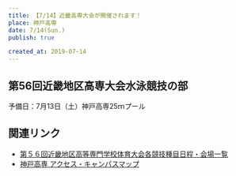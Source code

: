 ```yaml
---
title: 【7/14】近畿高専大会が開催されます！
place: 神戸高専
date: 7/14(Sun.)
publish: true

created_at: 2019-07-14
---
```


## 第56回近畿地区高専大会水泳競技の部

予備日：7月13日（土）神戸高専25ｍプール

## 関連リンク

- [第５６回近畿地区高等専門学校体育大会各競技種目日程・会場一覧](https://www.akashi.ac.jp/wp-content/uploads/2019/05/56kinkikaijyou-1.pdf)
- [神戸高専 アクセス・キャンパスマップ](http://www.kobe-kosen.ac.jp/common/access_campus_map.html)